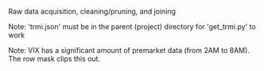Raw data acquisition, cleaning/pruning, and joining

Note: 'trmi.json' must be in the parent (project) directory for 'get_trmi.py' to work


<!-- TODO - columns.json rename 'Ave. Price' to 'avg' instead of 'avgPrice' -->


Note: VIX has a significant amount of premarket data (from 2AM to 8AM). The row mask clips this out.
